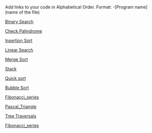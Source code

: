 Add links to your code in Alphabetical Order.
Format: -[Program name](name of the file)

[Binary Search](binary_search.c)

[Check Palindrome](check_palindrome.c)

[Insertion Sort](insertion_sort.c)

[Linear Search](linear_search.c)

[Merge Sort](merge_sort.c)

[Stack](stack.c)

[Quick sort](Quick_Sort.c)

[Bubble Sort](bubbleSort.c)

[Fibonacci_series](Fibonacci_series.c)

[Pascal_Triangle](Pascal_Triangle.c)

[Tree Traversals](Tree_traversals.c)

[Fibonacci_series](fibonacci_series_code.c)

